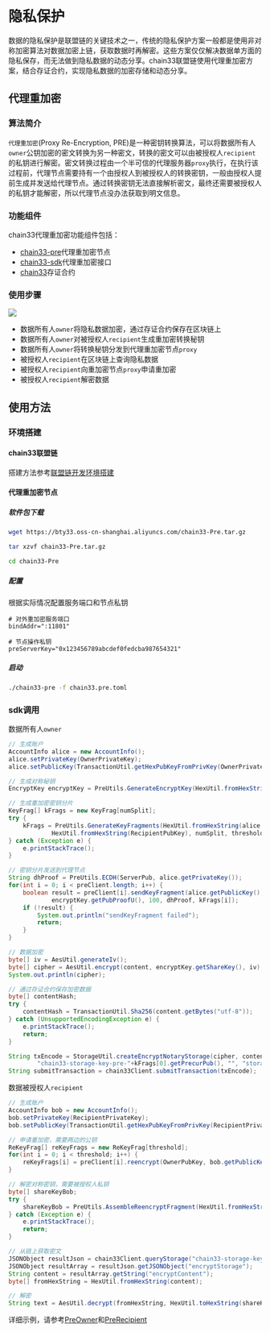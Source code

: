 # 隐私保护
数据的隐私保护是联盟链的关键技术之一，传统的隐私保护方案一般都是使用非对称加密算法对数据加密上链，获取数据时再解密。这些方案仅仅解决数据单方面的隐私保存，而无法做到隐私数据的动态分享。chain33联盟链使用代理重加密方案，结合存证合约，实现隐私数据的加密存储和动态分享。

## 代理重加密
### 算法简介
`代理重加密`(Proxy Re-Encryption, PRE)是一种密钥转换算法，可以将数据所有人`owner`公钥加密的密文转换为另一种密文，转换的密文可以由被授权人`recipient`的私钥进行解密。密文转换过程由一个半可信的代理服务器`proxy`执行，在执行该过程前，代理节点需要持有一个由授权人到被授权人的转换密钥，一般由授权人提前生成并发送给代理节点。通过转换密钥无法直接解析密文，最终还需要被授权人的私钥才能解密，所以代理节点没办法获取到明文信息。

### 功能组件
chain33代理重加密功能组件包括：
* [chain33-pre](https://github.com/33cn/chain33-pre)代理重加密节点
* [chain33-sdk](https://github.com/33cn/chain33-sdk-java/blob/master/%E8%81%94%E7%9B%9F%E9%93%BE%E6%8E%A5%E5%8F%A3%E8%AF%B4%E6%98%8E.md#%E4%BB%A3%E7%90%86%E9%87%8D%E5%8A%A0%E5%AF%86%E6%8E%A5%E5%8F%A3)代理重加密接口
* [chain33](https://github.com/33cn/plugin)存证合约

### 使用步骤

![](https://public.33.cn/web/storage/upload/20200914/b0a0d389c26c70b1a41be69deb0da711.png)

* 数据所有人`owner`将隐私数据加密，通过存证合约保存在区块链上
* 数据所有人`owner`对被授权人`recipient`生成重加密转换秘钥
* 数据所有人`owner`将转换秘钥分发到代理重加密节点`proxy`
* 被授权人`recipient`在区块链上查询隐私数据
* 被授权人`recipient`向重加密节点`proxy`申请重加密
* 被授权人`recipient`解密数据

## 使用方法

### 环境搭建

#### chain33联盟链
搭建方法参考[联盟链开发环境搭建](https://chain.33.cn/document/274)

#### 代理重加密节点

##### 软件包下载

```bash
wget https://bty33.oss-cn-shanghai.aliyuncs.com/chain33-Pre.tar.gz

tar xzvf chain33-Pre.tar.gz

cd chain33-Pre
```

##### 配置

根据实际情况配置服务端口和节点私钥
```text
# 对外重加密服务端口
bindAddr=":11801"

# 节点操作私钥
preServerKey="0x123456789abcdef0fedcba987654321"
```

##### 启动

```bash
./chain33-pre -f chain33.pre.toml
```

### sdk调用
数据所有人`owner`
```java
// 生成账户
AccountInfo alice = new AccountInfo();
alice.setPrivateKey(OwnerPrivateKey);
alice.setPublicKey(TransactionUtil.getHexPubKeyFromPrivKey(OwnerPrivateKey));

// 生成对称秘钥
EncryptKey encryptKey = PreUtils.GenerateEncryptKey(HexUtil.fromHexString(alice.getPublicKey()));

// 生成重加密密钥分片
KeyFrag[] kFrags = new KeyFrag[numSplit];
try {
    kFrags = PreUtils.GenerateKeyFragments(HexUtil.fromHexString(alice.getPrivateKey()),
            HexUtil.fromHexString(RecipientPubKey), numSplit, threshold);
} catch (Exception e) {
    e.printStackTrace();
}

// 密钥分片发送到代理节点
String dhProof = PreUtils.ECDH(ServerPub, alice.getPrivateKey());
for(int i = 0; i < preClient.length; i++) {
    boolean result = preClient[i].sendKeyFragment(alice.getPublicKey(), RecipientPubKey, encryptKey.getPubProofR(),
            encryptKey.getPubProofU(), 100, dhProof, kFrags[i]);
    if (!result) {
        System.out.println("sendKeyFragment failed");
        return;
    }
}

// 数据加密
byte[] iv = AesUtil.generateIv();
byte[] cipher = AesUtil.encrypt(content, encryptKey.getShareKey(), iv);
System.out.println(cipher);

// 通过存证合约保存加密数据
byte[] contentHash;
try {
    contentHash = TransactionUtil.Sha256(content.getBytes("utf-8"));
} catch (UnsupportedEncodingException e) {
    e.printStackTrace();
    return;
}

String txEncode = StorageUtil.createEncryptNotaryStorage(cipher, contentHash, iv,
        "chain33-storage-key-pre-"+kFrags[0].getPrecurPub(), "", "storage", OwnerPrivateKey);
String submitTransaction = chain33Client.submitTransaction(txEncode);
```

数据被授权人`recipient`
```java
// 生成账户
AccountInfo bob = new AccountInfo();
bob.setPrivateKey(RecipientPrivateKey);
bob.setPublicKey(TransactionUtil.getHexPubKeyFromPrivKey(RecipientPrivateKey));

// 申请重加密，需要两边的公钥
ReKeyFrag[] reKeyFrags = new ReKeyFrag[threshold];
for(int i = 0; i < threshold; i++) {
    reKeyFrags[i] = preClient[i].reencrypt(OwnerPubKey, bob.getPublicKey());
}

// 解密对称密钥，需要被授权人私钥
byte[] shareKeyBob;
try {
    shareKeyBob = PreUtils.AssembleReencryptFragment(HexUtil.fromHexString(bob.getPrivateKey()), reKeyFrags);
} catch (Exception e) {
    e.printStackTrace();
    return;
}

// 从链上获取密文
JSONObject resultJson = chain33Client.queryStorage("chain33-storage-key-pre-"+reKeyFrags[0].getPrecurPub());
JSONObject resultArray = resultJson.getJSONObject("encryptStorage");
String content = resultArray.getString("encryptContent");
byte[] fromHexString = HexUtil.fromHexString(content);

// 解密
String text = AesUtil.decrypt(fromHexString, HexUtil.toHexString(shareKeyBob));
```

详细示例，请参考[PreOwner](https://github.com/33cn/chain33-sdk-java/blob/master/src/test/java/cn/chain33/javasdk/model/PreOwner.java)和[PreRecipient](https://github.com/33cn/chain33-sdk-java/blob/master/src/test/java/cn/chain33/javasdk/model/PreRecipient.java)
